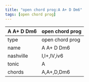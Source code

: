 ```yaml
---
title: "open chord prog:A A+ D Dm6"
tags: [open chord prog]
---
```


|A A+ D Dm6|open chord prog|
|---|---|
|type|open chord prog|
|name|A A+ D Dm6|
|nashville|I,I+,IV,iv6|
|tonic|A|
|chords|A,A+,D,Dm6|


